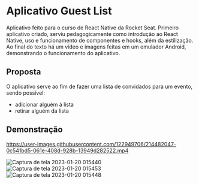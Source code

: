# Aplicativo Guest List
Aplicativo feito para o curso de React Native da Rocket Seat. Primeiro aplicativo criado, serviu pedagogicamente como introdução ao React Native, uso e funcionamento de componentes e hooks, além da estilização. Ao final do texto há um vídeo e imagens feitas em um emulador Android, demonstrando o
funcionamento do aplicativo.
## Proposta
O aplicativo serve ao fim de fazer uma lista de convidados para um evento, sendo possível:
- adicionar alguém à lista
- retirar alguém da lista

## Demonstração


https://user-images.githubusercontent.com/122949706/214482047-0c541bd5-061e-408d-928b-13949d282522.mp4

![Captura de tela 2023-01-20 015440](https://user-images.githubusercontent.com/122949706/213627219-e55145c1-5640-4d24-91f1-9766b2393422.png)
![Captura de tela 2023-01-20 015453](https://user-images.githubusercontent.com/122949706/213627383-25a3793d-cd29-4bc1-8895-62331b2ba58c.png)
![Captura de tela 2023-01-20 015448](https://user-images.githubusercontent.com/122949706/213627411-04b4244e-8803-40f6-9aa2-9b5297b3adaa.png)
